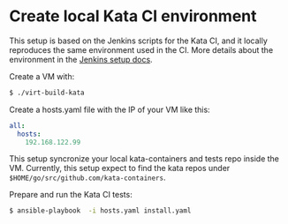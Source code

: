 # Create local Kata CI environment
This setup is based on the Jenkins scripts for the Kata CI, and it locally reproduces the same environment used in the CI. More details about the environment in the [Jenkins setup docs](https://github.com/kata-containers/ci/blob/master/Jenkins_setup.md#job-build-script).

Create a VM with:
```bash
$ ./virt-build-kata
```
Create a hosts.yaml file with the IP of your VM like this:
```yaml
all:
  hosts:
    192.168.122.99
```
This setup syncronize your local kata-containers and tests repo inside the VM. Currently, this setup expect to find the kata repos under `$HOME/go/src/github.com/kata-containers`. 

Prepare and run the Kata CI tests:
```bash
$ ansible-playbook  -i hosts.yaml install.yaml 
```

